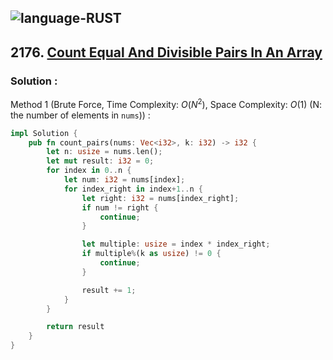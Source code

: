 ![language-RUST](https://img.shields.io/badge/RUST-8d4004?style=for-the-badge&logo=RUST)
---

## 2176. [Count Equal And Divisible Pairs In An Array](https://leetcode.com/problems/count-equal-and-divisible-pairs-in-an-array)

### Solution :

Method 1 (Brute Force, Time Complexity: $O(N^2)$, Space Complexity: $O(1)$ (N: the number of elements in `nums`)) :
```rust
impl Solution {
    pub fn count_pairs(nums: Vec<i32>, k: i32) -> i32 {
        let n: usize = nums.len();
        let mut result: i32 = 0;
        for index in 0..n {
            let num: i32 = nums[index];
            for index_right in index+1..n {
                let right: i32 = nums[index_right];
                if num != right {
                    continue;
                }

                let multiple: usize = index * index_right;
                if multiple%(k as usize) != 0 {
                    continue;
                }

                result += 1;
            }
        }

        return result
    }
}
```

